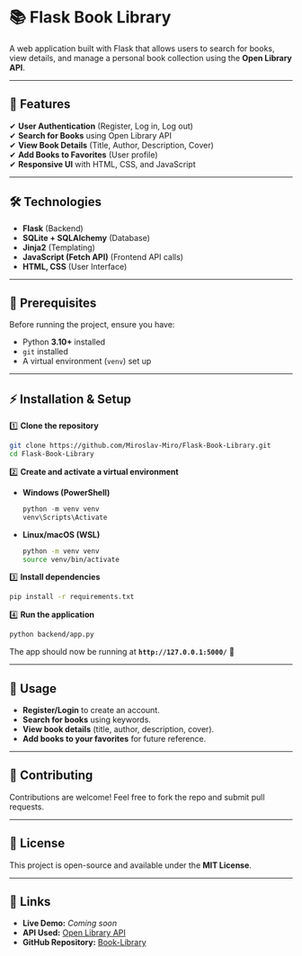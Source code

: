 # 📚 Flask Book Library  

A web application built with Flask that allows users to search for books, view details, and manage a personal book collection using the **Open Library API**.  

---

## 🚀 Features  
✔ **User Authentication** (Register, Log in, Log out)  
✔ **Search for Books** using Open Library API  
✔ **View Book Details** (Title, Author, Description, Cover)  
✔ **Add Books to Favorites** (User profile)  
✔ **Responsive UI** with HTML, CSS, and JavaScript  

---

## 🛠 Technologies  
- **Flask** (Backend)  
- **SQLite + SQLAlchemy** (Database)  
- **Jinja2** (Templating)  
- **JavaScript (Fetch API)** (Frontend API calls)  
- **HTML, CSS** (User Interface)  

---

## 📌 Prerequisites  
Before running the project, ensure you have:  
- Python **3.10+** installed  
- `git` installed  
- A virtual environment (`venv`) set up  

---

## ⚡ Installation & Setup  

1️⃣ **Clone the repository**  
```bash
git clone https://github.com/Miroslav-Miro/Flask-Book-Library.git
cd Flask-Book-Library
```

2️⃣ **Create and activate a virtual environment**  
- **Windows (PowerShell)**  
  ```powershell
  python -m venv venv
  venv\Scripts\Activate
  ```
- **Linux/macOS (WSL)**  
  ```bash
  python -m venv venv
  source venv/bin/activate
  ```

3️⃣ **Install dependencies**  
```bash
pip install -r requirements.txt
```

4️⃣ **Run the application**  
```bash
python backend/app.py
```

The app should now be running at **`http://127.0.0.1:5000/`** 🚀  

---

## 📖 Usage  
- **Register/Login** to create an account.  
- **Search for books** using keywords.  
- **View book details** (title, author, description, cover).  
- **Add books to your favorites** for future reference.  

---

## 🤝 Contributing  
Contributions are welcome! Feel free to fork the repo and submit pull requests.  

---

## 📜 License  
This project is open-source and available under the **MIT License**.  

---

## 🔗 Links  
- **Live Demo:** *Coming soon*  
- **API Used:** [Open Library API](https://openlibrary.org/developers/api)  
- **GitHub Repository:** [Book-Library](https://github.com/Miroslav-Miro/Book-Library)  
